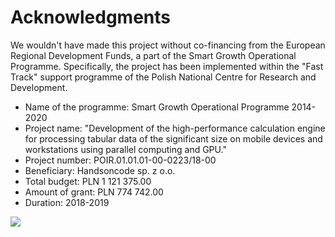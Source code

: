 # Acknowledgments

We wouldn't have made this project without co-financing from the European Regional Development Funds, a part of the Smart Growth Operational Programme. Specifically, the project has been implemented within the "Fast Track" support programme of the Polish National Centre for Research and Development.

* Name of the programme: Smart Growth Operational Programme 2014-2020
* Project name: "Development of the high-performance calculation engine for processing tabular data of the significant size on mobile devices and workstations using parallel computing and GPU."
* Project number: POIR.01.01.01-00-0223/18-00
* Beneficiary: Handsoncode sp. z o.o.
* Total budget: PLN 1 121 375.00
* Amount of grant: PLN 774 742.00
* Duration: 2018-2019

![](.gitbook/assets/eu-logos.png)

